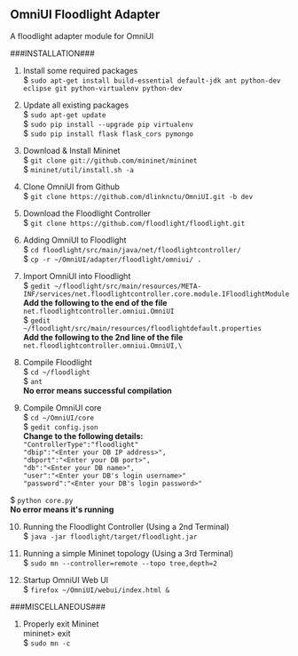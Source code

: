 OmniUI Floodlight Adapter 
-------------------------
A floodlight adapter module for OmniUI

###INSTALLATION###
1. Install some required packages  
$ `sudo apt-get install build-essential default-jdk ant python-dev eclipse git python-virtualenv python-dev`

2. Update all existing packages  
$ `sudo apt-get update`  
$ `sudo pip install --upgrade pip virtualenv`  
$ `sudo pip install flask flask_cors pymongo`

3. Download & Install Mininet  
$ `git clone git://github.com/mininet/mininet`  
$ `mininet/util/install.sh -a`

4. Clone OmniUI from Github  
$ `git clone https://github.com/dlinknctu/OmniUI.git -b dev`

5. Download the Floodlight Controller  
$ `git clone https://github.com/floodlight/floodlight.git`

6. Adding OmniUI to Floodlight  
$ `cd floodlight/src/main/java/net/floodlightcontroller/`  
$ `cp -r ~/OmniUI/adapter/floodlight/omniui/ .`

7. Import OmniUI into Floodlight  
$ `gedit ~/floodlight/src/main/resources/META-INF/services/net.floodlightcontroller.core.module.IFloodlightModule`  
	**Add the following to the end of the file**  
	`net.floodlightcontroller.omniui.OmniUI`  
$ `gedit ~/floodlight/src/main/resources/floodlightdefault.properties`  
	**Add the following to the 2nd line of the file**  
	`net.floodlightcontroller.omniui.OmniUI,\`

8. Compile Floodlight  
$ `cd ~/floodlight`  
$ `ant`  
**No error means successful compilation**  

9. Compile OmniUI core  
$ `cd ~/OmniUI/core`  
$ `gedit config.json`  
	**Change to the following details:**  
	`"ControllerType":"floodlight"`  
	`"dbip":"<Enter your DB IP address>",`  
	`"dbport":"<Enter your DB port>",`  
	`"db":"<Enter your DB name>",`  
	`"user":"<Enter your DB's login username>"`  
	`"password":"<Enter your DB's login password>"`  

$ `python core.py`  
**No error means it's running**  

10. Running the Floodlight Controller (Using a 2nd Terminal)  
$ `java -jar floodlight/target/floodlight.jar`

11. Running a simple Mininet topology (Using a 3rd Terminal)  
$ `sudo mn --controller=remote --topo tree,depth=2`

12. Startup OmniUI Web UI  
$ `firefox ~/OmniUI/webui/index.html &`

###MISCELLANEOUS###
1. Properly exit Mininet  
mininet> exit  
$ `sudo mn -c`
